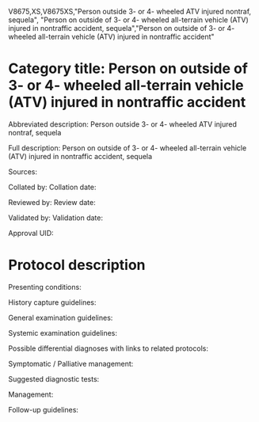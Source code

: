 V8675,XS,V8675XS,"Person outside 3- or 4- wheeled ATV injured nontraf, sequela", "Person on outside of 3- or 4- wheeled all-terrain vehicle (ATV) injured in nontraffic accident, sequela","Person on outside of 3- or 4- wheeled all-terrain vehicle (ATV) injured in nontraffic accident"
# Category title: Person on outside of 3- or 4- wheeled all-terrain vehicle (ATV) injured in nontraffic accident

Abbreviated description: Person outside 3- or 4- wheeled ATV injured nontraf, sequela

Full description: Person on outside of 3- or 4- wheeled all-terrain vehicle (ATV) injured in nontraffic accident, sequela

Sources:

Collated by:
Collation date:

Reviewed by:
Review date:

Validated by:
Validation date:

Approval UID:

# Protocol description

Presenting conditions:

History capture guidelines:

General examination guidelines:

Systemic examination guidelines:

Possible differential diagnoses with links to related protocols:

Symptomatic / Palliative management:

Suggested diagnostic tests:

Management:

Follow-up guidelines:
